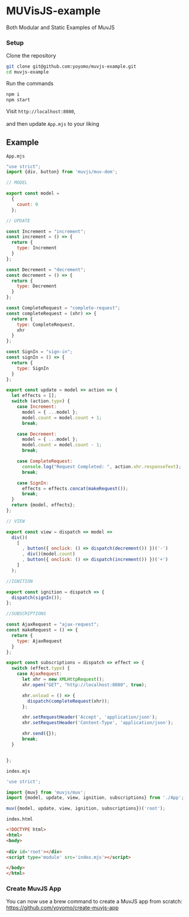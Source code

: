 # MUVisJS-example
Both Modular and Static Examples of MuvJS

### Setup
Clone the repository
```bash
git clone git@github.com:yoyomo/muvjs-example.git
cd muvjs-example
```
Run the commands
```bash
npm i
npm start
```
Visit ```http://localhost:8080```,
<br><br>
 and then update `App.mjs` to your liking

## Example

`App.mjs`
```js
"use strict";
import {div, button} from 'muvjs/muv-dom';

// MODEL

export const model =
  {
    count: 0
  };

// UPDATE

const Increment = "increment";
const increment = () => {
  return {
    type: Increment
  }
};

const Decrement = "decrement";
const decrement = () => {
  return {
    type: Decrement
  }
};

const CompleteRequest = "complete-request";
const completeRequest = (xhr) => {
  return {
    type: CompleteRequest,
    xhr
  }
};

const SignIn = "sign-in";
const signIn = () => {
  return {
    type: SignIn
  }
};

export const update = model => action => {
  let effects = [];
  switch (action.type) {
    case Increment:
      model = { ...model };
      model.count = model.count + 1;
      break;

    case Decrement:
      model = { ...model };
      model.count = model.count - 1;
      break;

    case CompleteRequest:
      console.log("Request Completed: ", action.xhr.responseText);
      break;

    case SignIn:
      effects = effects.concat(makeRequest());
      break;
  }
  return {model, effects};
};

// VIEW 

export const view = dispatch => model =>
  div()(
    [
      , button({ onclick: () => dispatch(decrement()) })('-')
      , div()(model.count)
      , button({ onclick: () => dispatch(increment()) })('+')
    ]
  );

//IGNITION

export const ignition = dispatch => {
  dispatch(signIn());
};

//SUBSCRIPTIONS

const AjaxRequest = "ajax-request";
const makeRequest = () => {
  return {
    type: AjaxRequest
  }
};

export const subscriptions = dispatch => effect => {
  switch (effect.type) {
    case AjaxRequest:
      let xhr = new XMLHttpRequest();
      xhr.open("GET", "http://localhost:8080", true);

      xhr.onload = () => {
        dispatch(completeRequest(xhr));
      };

      xhr.setRequestHeader('Accept', 'application/json');
      xhr.setRequestHeader('Content-Type', 'application/json');

      xhr.send({});
      break;
  }


};

```

`index.mjs`
```js
'use strict';

import {muv} from 'muvjs/muv';
import {model, update, view, ignition, subscriptions} from './App';

muv({model, update, view, ignition, subscriptions})('root');
```

`index.html`
```html
<!DOCTYPE html>
<html>
<body>
  
<div id='root'></div>
<script type='module' src='index.mjs'></script>

</body>
</html>
```

### Create MuvJS App
You can now use a brew command to create a MuvJS app from scratch: 
https://github.com/yoyomo/create-muvjs-app